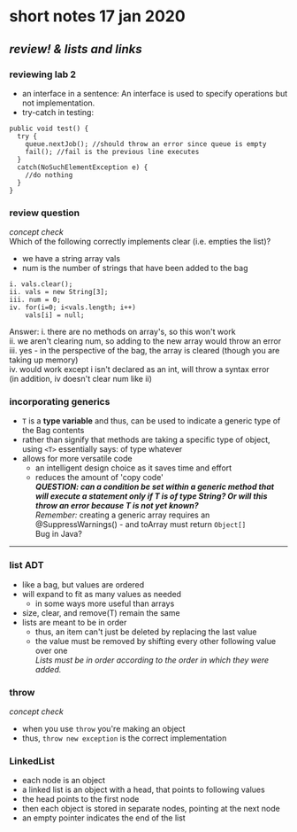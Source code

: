 # short notes 17 jan 2020
## _review! & lists and links_

### reviewing lab 2
- an interface in a sentence: An interface is used to specify operations but not implementation.
- try-catch in testing:
```
public void test() {
  try {
    queue.nextJob(); //should throw an error since queue is empty
    fail(); //fail is the previous line executes
  }
  catch(NoSuchElementException e) {
    //do nothing
  }
}
```

### review question
_concept check_   
Which of the following correctly implements clear (i.e. empties the list)?
- we have a string array vals
- num is the number of strings that have been added to the bag

```
i. vals.clear();
ii. vals = new String[3];
iii. num = 0;
iv. for(i=0; i<vals.length; i++)
	vals[i] = null;
```
Answer:
i. there are no methods on array's, so this won't work   
ii. we aren't clearing num, so adding to the new array would throw an error   
iii. yes - in the perspective of the bag, the array is cleared (though you are taking up memory)   
iv. would work except i isn't declared as an int, will throw a syntax error   
	(in addition, iv doesn't clear num like ii)

### incorporating **generics**
- `T` is a **type variable** and thus, can be used to indicate a generic type of the Bag contents
- rather than signify that methods are taking a specific type of object, using `<T>` essentially says:
 of type whatever
- allows for more versatile code
	- an intelligent design choice as it saves time and effort
	- reduces the amount of 'copy code'     
***QUESTION: can a condition be set within a generic method that will execute a statement only if T is of type String?
 Or will this throw an error because T is not yet known?***   
_Remember:_ creating a generic array requires an @SuppressWarnings() -
 and toArray must return `Object[]`   
Bug in Java?

---

### list ADT
- like a bag, but values are ordered
- will expand to fit as many values as needed
	- in some ways more useful than arrays
- size, clear, and remove(T) remain the same 
- lists are meant to be in order
	- thus, an item can't just be deleted by replacing the last value
	- the value must be removed by shifting every other following value over one   
_Lists must be in order according to the order in which they were added._

### throw
_concept check_
- when you use `throw` you're making an object
- thus, `throw new exception` is the correct implementation

### LinkedList
- each node is an object
- a linked list is an object with a head, that points to following values
- the head points to the first node
- then each object is stored in separate nodes, pointing at the next node
- an empty pointer indicates the end of the list
